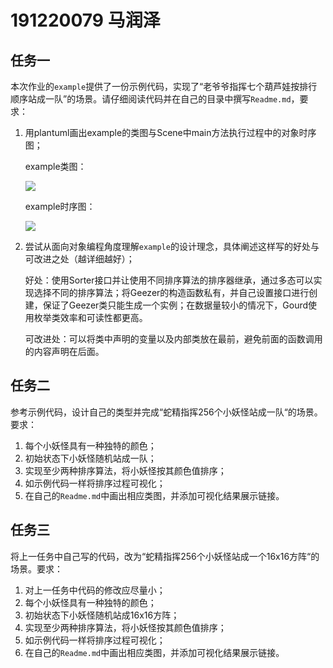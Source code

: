 # 191220079 马润泽

## 任务一
本次作业的`example`提供了一份示例代码，实现了“老爷爷指挥七个葫芦娃按排行顺序站成一队”的场景。请仔细阅读代码并在自己的目录中撰写`Readme.md`，要求：

1. 用plantuml画出example的类图与Scene中main方法执行过程中的对象时序图；

   example类图：

   ![](http://www.plantuml.com/plantuml/proxy?cache=no&src=https://raw.githubusercontent.com/jwork-2021/jw02-Mars-Z777/master/191220079/uml/example_characters.pu)

   example时序图：

   ![](http://www.plantuml.com/plantuml/proxy?cache=no&src=https://raw.githubusercontent.com/jwork-2021/jw02-Mars-Z777/master/191220079/uml/example_timeline.pu)

2. 尝试从面向对象编程角度理解`example`的设计理念，具体阐述这样写的好处与可改进之处（越详细越好）；

   好处：使用Sorter接口并让使用不同排序算法的排序器继承，通过多态可以实现选择不同的排序算法；将Geezer的构造函数私有，并自己设置接口进行创建，保证了Geezer类只能生成一个实例；在数据量较小的情况下，Gourd使用枚举类效率和可读性都更高。

   可改进处：可以将类中声明的变量以及内部类放在最前，避免前面的函数调用的内容声明在后面。



## 任务二

参考示例代码，设计自己的类型并完成“蛇精指挥256个小妖怪站成一队“的场景。要求：

1. 每个小妖怪具有一种独特的颜色；
2. 初始状态下小妖怪随机站成一队；
3. 实现至少两种排序算法，将小妖怪按其颜色值排序；
4. 如示例代码一样将排序过程可视化；
5. 在自己的`Readme.md`中画出相应类图，并添加可视化结果展示链接。


## 任务三

将上一任务中自己写的代码，改为“蛇精指挥256个小妖怪站成一个16x16方阵“的场景。要求：

1. 对上一任务中代码的修改应尽量小；
2. 每个小妖怪具有一种独特的颜色；
3. 初始状态下小妖怪随机站成16x16方阵；
4. 实现至少两种排序算法，将小妖怪按其颜色值排序；
5. 如示例代码一样将排序过程可视化；
6. 在自己的`Readme.md`中画出相应类图，并添加可视化结果展示链接。
